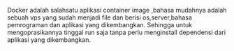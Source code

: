 Docker adalah salahsatu aplikasi container image ,bahasa mudahnya adalah sebuah vps yang sudah menjadi file dan berisi os,server,bahasa pemrograman dan aplikasi yang dikembangkan.
Sehingga untuk mengoprasikannya tinggal run saja tanpa perlu menginstall dependensi dari aplikasi yang dikembangkan.
